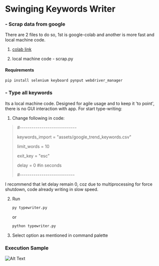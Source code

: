 # Swinging Keywords Writer

### - Scrap data from google

There are 2 files to do so, 1st is google-colab
and another is more fast and local machine code.

1) [colab link](https://colab.research.google.com/drive/1nIoFRBLoevumDFnm0MjlOCmnLldJDuQB?usp=sharing)

2) local machine code - scrap.py

#### Requirements

```python
pip install selenium keyboard pynput webdriver_manager
```

### - Type all keywords
Its a local machine code. Designed for agile usage and to keep it 'to point', there is no GUI interaction with app.
For start type-writing:<br/>
1) Change following in code:
  >
  > #-----------------------------
  >
  > keywords_import  = "assets/google_trend_keywords.csv"
  >
  > limit_words = 10
  >
  > exit_key = "esc"
  >
  > delay = 0   #in seconds
  >
  > #----------------------------
  > 
  I recommend that let delay remain 0, coz due to multiprocessing for force shutdown, code already writing in slow speed.
  
2) Run
    ```python
    py typewriter.py
    ```
    or
    ```python 
    python typewriter.py
    ```
3) Select option as mentioned in command palette

### Execution Sample

![Alt Text](https://github.com/sandeepyadav1478/trending_keywords_typewriter/blob/main/additional/My%20Video1.gif?raw=true)
